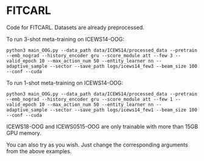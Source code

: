 # FITCARL

Code for FITCARL. 
Datasets are already preprocessed.

To run 3-shot meta-training on ICEWS14-OOG:

```
python3 main_OOG.py --data_path data/ICEWS14/processed_data --pretrain --emb_nograd --history_encoder gru --score_module att --few 3 --valid_epoch 10 --max_action_num 50 --entity_learner nn --adaptive_sample --sector --save_path logs/icews14_few3 --beam_size 100 --conf --cuda
```

To run 1-shot meta-training on ICEWS14-OOG:

```
python3 main_OOG.py --data_path data/ICEWS14/processed_data --pretrain --emb_nograd --history_encoder gru --score_module att --few 1 --valid_epoch 10 --max_action_num 50 --entity_learner nn --adaptive_sample --sector --save_path logs/icews14_few1 --beam_size 100 --conf --cuda
```

ICEWS18-OOG and ICEWS0515-OOG are only trainable with more than 15GB GPU memory. 

You can also try as you wish. Just change the corresponding arguments from the above examples.
